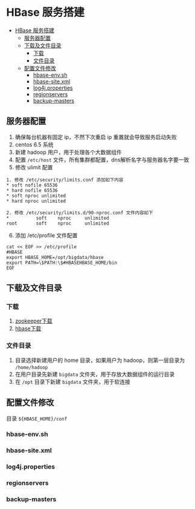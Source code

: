 # HBase 服务搭建

<!-- TOC -->

- [HBase 服务搭建](#hbase-服务搭建)
    - [服务器配置](#服务器配置)
    - [下载及文件目录](#下载及文件目录)
        - [下载](#下载)
        - [文件目录](#文件目录)
    - [配置文件修改](#配置文件修改)
        - [hbase-env.sh](#hbase-envsh)
        - [hbase-site.xml](#hbase-sitexml)
        - [log4j.properties](#log4jproperties)
        - [regionservers](#regionservers)
        - [backup-masters](#backup-masters)

<!-- /TOC -->

## 服务器配置
1. 确保每台机器有固定 ip，不然下次重启 ip 重置就会导致服务启动失败
2. centos 6.5 系统
3. 新建 hadoop 用户，用于处理各个大数据组件
4. 配置 `/etc/host` 文件，所有集群都配置，dns解析名字与服务器名字要一致
5. 修改 ulimit 配置
```
1. 修改 /etc/security/limits.conf 添加如下内容
* soft nofile 65536
* hard nofile 65536
* soft nproc unlimited
* hard nproc unlimited

2. 修改 /etc/security/limits.d/90-nproc.conf 文件内容如下
*          soft    nproc     unlimited
root       soft    nproc     unlimited
```

6. 添加 /etc/profile 文件配置
```shell
cat << EOF >> /etc/profile
#HBASE
export HBASE_HOME=/opt/bigdata/hbase
export PATH=\$PATH:\$#HBASEHBASE_HOME/bin
EOF
```

## 下载及文件目录
### 下载
1. [zookeeper下载](http://mirror.bit.edu.cn/apache/zookeeper/zookeeper-3.4.14/zookeeper-3.4.14.tar.gz)
2. [hbase下载](http://mirror.bit.edu.cn/apache/hbase/2.1.6/hbase-2.1.6-bin.tar.gz)

### 文件目录
1. 目录选择新建用户的 home 目录，如果用户为 hadoop，则第一层目录为 `/home/hadoop`
2. 在用户目录先新建 `bigdata` 文件夹，用于存放大数据组件的运行目录
3. 在 `/opt` 目录下新建 `bigdata` 文件夹，用于软连接

## 配置文件修改
目录 `${HBASE_HOME}/conf`

### hbase-env.sh


### hbase-site.xml

### log4j.properties

### regionservers

### backup-masters